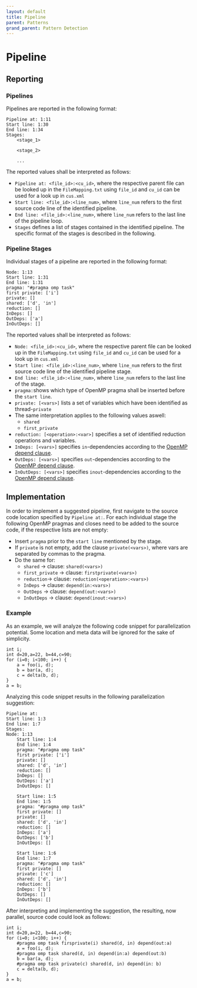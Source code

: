 ```yaml
---
layout: default
title: Pipeline
parent: Patterns
grand_parent: Pattern Detection
---
```


# Pipeline

## Reporting

### Pipelines
Pipelines are reported in the following format:
```
Pipeline at: 1:11
Start line: 1:30
End line: 1:34
Stages:
    <stage_1>

    <stage_2>

    ...
```
The reported values shall be interpreted as follows:
* `Pipeline at: <file_id>:<cu_id>`, where the respective parent file can be looked up in the `FileMapping.txt` using `file_id` and `cu_id` can be used for a look up in `cus.xml`
* `Start line: <file_id>:<line_num>`, where `line_num` refers to the first source code line of the identified pipeline.
* `End line: <file_id>:<line_num>`, where `line_num` refers to the last line of the pipeline loop.
* `Stages` defines a list of stages contained in the identified pipeline. The specific format of the stages is described in the following.

### Pipeline Stages
Individual stages of a pipeline are reported in the following format:
```
Node: 1:13
Start line: 1:31
End line: 1:31
pragma: "#pragma omp task"
first private: ['i']
private: []
shared: ['d', 'in']
reduction: []
InDeps: []
OutDeps: ['a']
InOutDeps: []
```

The reported values shall be interpreted as follows:
* `Node: <file_id>:<cu_id>`, where the respective parent file can be looked up in the `FileMapping.txt` using `file_id` and `cu_id` can be used for a look up in `cus.xml`
* `Start line: <file_id>:<line_num>`, where `line_num` refers to the first source code line of the identified pipeline stage.
* `End line: <file_id>:<line_num>`, where `line_num` refers to the last line of the stage.
* `pragma:`shows which type of OpenMP pragma shall be inserted before the `start line`.
* `private: [<vars>]` lists a set of variables which have been identified as thread-`private`
* The same interpretation applies to the following values aswell:
    * `shared`
    * `first_private`
* `reduction: [<operation>:<var>]` specifies a set of identified reduction operations and variables.
* `InDeps: [<vars>]` specifies `in`-dependencies according to the [OpenMP depend clause](https://www.openmp.org/spec-html/5.0/openmpsu99.html).
* `OutDeps: [<vars>]` specifies `out`-dependencies according to the [OpenMP depend clause](https://www.openmp.org/spec-html/5.0/openmpsu99.html).
* `InOutDeps: [<vars>]` specifies `inout`-dependencies according to the [OpenMP depend clause](https://www.openmp.org/spec-html/5.0/openmpsu99.html).


## Implementation
In order to implement a suggested pipeline, first navigate to the source code location specified by `Pipeline at:`.
For each individual stage the following OpenMP pragmas and closes need to be added to the source code, if the respective lists are not empty:
* Insert `pragma` prior to the `start line` mentioned by the stage.
* If `private` is not empty, add the clause `private(<vars>)`, where vars are separated by commas to the pragma.
* Do the same for:
    * `shared` -> clause: `shared(<vars>)`
    * `first_private` -> clause: `firstprivate(<vars>)`
    * `reduction`-> clause: `reduction(<operation>:<vars>)`
    * `InDeps` -> clause: `depend(in:<vars>)`
    * `OutDeps` -> clause: `depend(out:<vars>)`
    * `InOutDeps` -> clause: `depend(inout:<vars>)`


### Example
As an example, we will analyze the following code snippet for parallelization potential. Some location and meta data will be ignored for the sake of simplicity.

    int i;
    int d=20,a=22, b=44,c=90;
    for (i=0; i<100; i++) {
        a = foo(i, d);
        b = bar(a, d);
        c = delta(b, d);
    }
    a = b;

Analyzing this code snippet results in the following parallelization suggestion:
```
Pipeline at:
Start line: 1:3
End line: 1:7
Stages:
Node: 1:13
	Start line: 1:4
	End line: 1:4
	pragma: "#pragma omp task"
	first private: ['i']
	private: []
	shared: ['d', 'in']
	reduction: []
	InDeps: []
	OutDeps: ['a']
	InOutDeps: []

	Start line: 1:5
	End line: 1:5
	pragma: "#pragma omp task"
	first private: []
	private: []
	shared: ['d', 'in']
	reduction: []
	InDeps: ['a']
	OutDeps: ['b']
	InOutDeps: []

	Start line: 1:6
	End line: 1:7
	pragma: "#pragma omp task"
	first private: []
	private: ['c']
	shared: ['d', 'in']
	reduction: []
	InDeps: ['b']
	OutDeps: []
	InOutDeps: []
```

After interpreting and implementing the suggestion, the resulting, now parallel, source code could look as follows:

    int i;
    int d=20,a=22, b=44,c=90;
    for (i=0; i<100; i++) {
        #pragma omp task firsprivate(i) shared(d, in) depend(out:a)
        a = foo(i, d);
        #pragma omp task shared(d, in) depend(in:a) depend(out:b)
        b = bar(a, d);
        #pragma omp task private(c) shared(d, in) depend(in: b)
        c = delta(b, d);
    }
    a = b;
